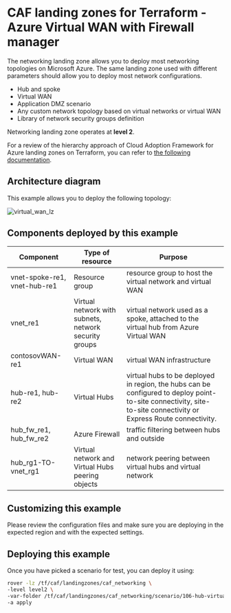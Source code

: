 # CAF landing zones for Terraform - Azure Virtual WAN with Firewall manager

The networking landing zone allows you to deploy most networking topologies on Microsoft Azure. The same landing zone used with different parameters should allow you to deploy most network configurations.

* Hub and spoke
* Virtual WAN
* Application DMZ scenario
* Any custom network topology based on virtual networks or virtual WAN
* Library of network security groups definition

Networking landing zone operates at **level 2**.

For a review of the hierarchy approach of Cloud Adoption Framework for Azure landing zones on Terraform, you can refer to [the following documentation](../../../../documentation/code_architecture/hierarchy.md).

## Architecture diagram

This example allows you to deploy the following topology:

![virtual_wan_lz](../../documentation/img/106-hub-virtual-wan-firewall.png)


## Components deployed by this example

| Component                    | Type of resource                                      | Purpose                                                                                                                                                          |
|------------------------------|-------------------------------------------------------|------------------------------------------------------------------------------------------------------------------------------------------------------------------|
| vnet-spoke-re1, vnet-hub-re1 | Resource group                                        | resource group to host the virtual network and virtual WAN                                                                                                       |
| vnet_re1                     | Virtual network with subnets, network security groups | virtual network used as a spoke, attached to the virtual hub from Azure Virtual WAN                                                                              |
| contosovWAN-re1              | Virtual WAN                                           | virtual WAN infrastructure                                                                                                                                       |
| hub-re1, hub-re2             | Virtual Hubs                                          | virtual hubs to be deployed in region, the hubs can be configured to deploy point-to-site connectivity, site-to-site connectivity or Express Route connectivity. |
| hub_fw_re1, hub_fw_re2       | Azure Firewall                                        | traffic filtering between hubs and outside                                                                                                                       |
| hub_rg1-TO-vnet_rg1          | Virtual network and Virtual Hubs peering objects      | network peering between virtual hubs and virtual network                                                                                                         |


## Customizing this example

Please review the configuration files and make sure you are deploying in the expected region and with the expected settings.

## Deploying this example

Once you have picked a scenario for test, you can deploy it using:

```bash
rover -lz /tf/caf/landingzones/caf_networking \
-level level2 \
-var-folder /tf/caf/landingzones/caf_networking/scenario/106-hub-virtual-wan-firewall \
-a apply
```

